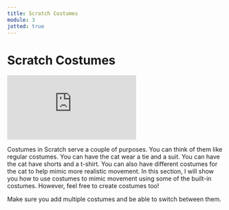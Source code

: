 ```yaml
---
title: Scratch Costumes
module: 3
jotted: true
---
```


# Scratch Costumes

<div class="embed-responsive embed-responsive-16by9"><iframe class="embed-responsive-item" src="https://www.youtube.com/embed/wb6r8hlYPNg" frameborder="0" allowfullscreen></iframe></div>

Costumes in Scratch serve a couple of purposes.  You can think of them like regular costumes. You can have the cat wear a tie and a suit.  You can have the cat have shorts and a t-shirt.  You can also have different costumes for the cat to help mimic more realistic movement. In this section, I will show you how to use costumes to mimic movement using some of the built-in costumes.  However, feel free to create costumes too!

Make sure you add multiple costumes and be able to switch between them.